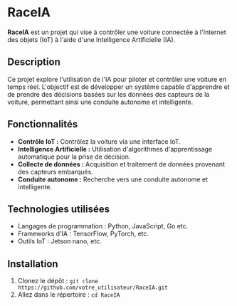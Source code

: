 # **RaceIA**

**RaceIA** est un projet qui vise à contrôler une voiture connectée à l'Internet des objets (IoT) à l'aide d'une Intelligence Artificielle (IA).

## **Description**

Ce projet explore l'utilisation de l'IA pour piloter et contrôler une voiture en temps réel. L'objectif est de développer un système capable d'apprendre et de prendre des décisions basées sur les données des capteurs de la voiture, permettant ainsi une conduite autonome et intelligente.

## **Fonctionnalités**

- **Contrôle IoT :** Contrôlez la voiture via une interface IoT.
- **Intelligence Artificielle :** Utilisation d'algorithmes d'apprentissage automatique pour la prise de décision.
- **Collecte de données :** Acquisition et traitement de données provenant des capteurs embarqués.
- **Conduite autonome :** Recherche vers une conduite autonome et intelligente.

## **Technologies utilisées**

- Langages de programmation : Python, JavaScript, Go etc.
- Frameworks d'IA : TensorFlow, PyTorch, etc.
- Outils IoT : Jetson nano, etc.

## **Installation**

1. Clonez le dépôt : `git clone https://github.com/votre_utilisateur/RaceIA.git`
2. Allez dans le répertoire : `cd RaceIA`
